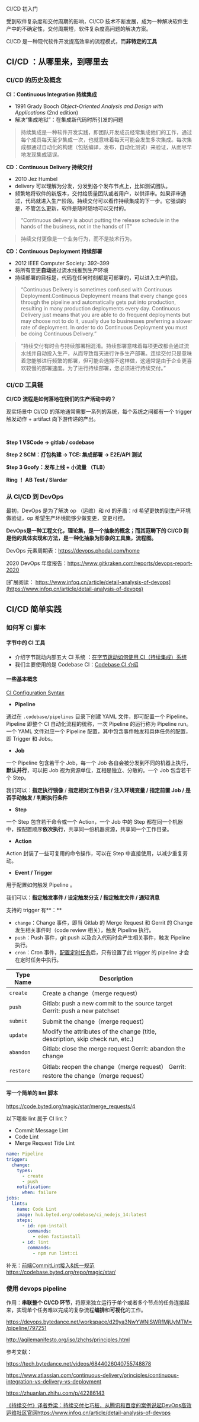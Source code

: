 CI/CD 初入门

受到软件复杂度和交付周期的影响，CI/CD 技术不断发展，成为一种解决软件生产中的不确定性，交付周期短，软件复杂度高问题的解决方案。

CI/CD 是一种现代软件开发提高效率的流程模式，而**非特定的工具**



## CI/CD ：从哪里来，到哪里去

### CI/CD 的历史及概念

**CI：Continuous Integration 持续集成** 

- 1991 Grady Booch  *Object-Oriented Analysis and Design with Applications* (2nd edition)
- 解决“集成地狱”：在集成新代码时所引发的问题

> 持续集成是一种软件开发实践，即团队开发成员经常集成他们的工作，通过每个成员每天至少集成一次，也就意味着每天可能会发生多次集成。每次集成都通过自动化的构建（包括编译，发布，自动化测试）来验证，从而尽早地发现集成错误。



**CD：Continuous Delivery 持续交付**

- 2010 Jez Humbel
-  delivery 可以理解为分发，分发到各个发布节点上，比如测试团队。
- 频繁地将软件的新版本，交付给质量团队或者用户，以供评审。如果评审通过，代码就进入生产阶段。持续交付可以看作持续集成的下一步。它强调的是，不管怎么更新，软件是随时随地可以交付的。

> “Continuous delivery is about putting the release schedule in the hands of the business, not in the hands of IT”

> 持续交付更像是一个业务行为，而不是技术行为。



**CD：Continuous Deployment 持续部署**

- 2012 IEEE Computer Society: 392–399
- 将所有变更**自动**通过流水线推到生产环境
- 持续部署的目标是，代码在任何时刻都是可部署的，可以进入生产阶段。

> “Continuous Delivery is sometimes confused with Continuous Deployment.Continuous Deployment means that every change goes through the pipeline and automatically gets put into production, resulting in many production deployments every day. Continuous Delivery just means that you are able to do frequent deployments but may choose not to do it, usually due to businesses preferring a slower rate of deployment. In order to do Continuous Deployment you must be doing Continuous Delivery.”

> “持续交付有时会与持续部署相混淆。持续部署意味着每项更改都会通过流水线并自动投入生产，从而导致每天进行许多生产部署。连续交付只是意味着您能够进行频繁的部署，但可能会选择不这样做，这通常是由于企业更喜欢较慢的部署速度。为了进行持续部署，您必须进行持续交付。”





### CI/CD 工具链

**CI/CD** **流程是如何落地在我们的生产活动中的？**

现实场景中 CI/CD 的落地通常需要一系列的系统，每个系统之间都有一个 trigger 触发动作 + artifact 向下游传递的产出。

​           

**Step 1   VSCode -> gitlab / codebase**   

**Step 2  SCM：打包构建 -> TCE: 集成部署 -> E2E/API 测试** 

 **Step 3  Goofy：发布上线  + 小流量 （TLB）**

 **Ring ！ AB Test / Slardar**



### 从 CI/CD 到 DevOps

最初，DevOps 是为了解决 op （运维）和 rd 的矛盾：rd 希望更快的到生产环境做验证，op 希望生产环境能够少做变更，变更可控。

**DevOps是一种工程文化，理论集，是一个抽象的概念；而其范畴下的 CI/CD 则是他的具体实现和方法，是一种化抽象为形象的工具集，流程图。**



DevOps 元素周期表：https://devops.phodal.com/home

2020 DevOps 年度报告：https://www.gitkraken.com/reports/devops-report-2020

[扩展阅读： https://www.infoq.cn/article/detail-analysis-of-devops](https://www.infoq.cn/article/detail-analysis-of-devops)



## CI/CD 简单实践

### 如何写 CI 脚本

#### 字节中的 CI 工具

- 介绍字节跳动内部五大 CI 系统 ：[在字节跳动如何使用 CI（持续集成）系统](https://bytedance.feishu.cn/wiki/wikcnz27zqZFbfwveElGWtfXP20) 
- 我们主要使用的是 Codebase CI：[Codebase CI 介绍](https://bytedance.feishu.cn/wiki/wikcnJKHXWsAcHqYzLw6XIfRGIc)



#### 一些基本概念

[CI Configuration Syntax](https://bytedance.feishu.cn/docs/doccnyNdadICDRVYgvYR7YeZ4mc#) 

- **Pipeline**

通过在 `.codebase/pipelines` 目录下创建 YAML 文件，即可配置一个 Pipeline。Pipeline 即整个 CI 自动化流程的统称，一次 Pipeline 的运行称为 Pipeline run。一个 YAML 文件对应一个 Pipeline 配置，其中包含事件触发和具体任务的配置，即 Trigger 和 Jobs。

- **Job**

一个 Pipeline 包含若干个 Job，每一个 Job 各自会被分发到不同的机器上执行，**默认并行**，可以把 Job 视为资源单位，互相是独立、分散的。一个 Job 包含若干个 Step。

我们可以：**指定执行镜像** / **指定相对工作目录 / 注入环境变量 / 指定前置 Job / 是否手动触发  / 判断执行条件**

- **Step**

一个 Step 包含若干命令或一个 Action，一个 Job 中的 Step 都在同一个机器中，按配置顺序**依次执行**，共享同一份机器资源，共享同一个工作目录。

- **Action**

Action 封装了一些可复用的命令操作，可以在 Step 中直接使用，以减少重复劳动。

- **Event / Trigger**

用于配置如何触发 Pipeline 。

我们可以：**指定触发事件 / 设定触发分支 / 指定触发文件 / 通知消息**

支持的 trigger 有**：**

- `change`：Change 事件，即当 Gitlab 的 Merge Request 和 Gerrit 的 Change 发生相关事件时（code review 相关），触发 Pipeline 执行。
- `push`：Push 事件，git push 以及合入代码时会产生相关事件，触发 Pipeline 执行。
- `cron`：Cron 事件，[配置定时任务](https://bytedance.feishu.cn/wiki/wikcnbcXWzzXVoXYCvxbPZnxqQh)后，只有设置了此 trigger 的 pipeline 才会在定时任务中执行。

| Type Name | Description                                                  |
| --------- | ------------------------------------------------------------ |
| `create`  | Create a change（merge request）                             |
| `push`    | Gitlab: push a new commit to the source target Gerrit: push a new patchset |
| `submit`  | Submit the change（merge request）                           |
| `update`  | Modify the attributes of the change (title, description, skip check run, etc.) |
| `abandon` | Gitlab: close the merge request Gerrit: abandon the change   |
| `restore` | Gitlab: reopen the change（merge request） Gerrit: restore the change（merge request） |



#### 写一个简单的 lint 脚本

https://code.byted.org/magic/star/merge_requests/4

以下哪些 lint 属于 CI lint？

- Commit Message Lint
- Code Lint
- Merge Request Title Lint

```YAML
name: Pipeline
trigger:
  change:
    types:
      - create
      - push
    notification:
      when: failure
jobs:
  lints:
    name: Code Lint
    image: hub.byted.org/codebase/ci_nodejs_14:latest
    steps:
      - id: npm-install
        commands:
          - eden fastinstall
      - id: lint
        commands:
          - npm run lint:ci
```



补充：[前端CommitLint接入&统一规范](https://bytedance.feishu.cn/docs/doccnyUVVJxkmGFca7yw8CVxzxt#) https://codebase.byted.org/repo/magic/star/



### 使用 devops  pipeline

作用：**串联整个 CI/CD 环节**，将原来独立运行于单个或者多个节点的任务连接起来，实现单个任务难以完成的复杂流程**编排**和**可视化**的工作。

https://devops.bytedance.net/workspace/d29ya3NwYWNlSWRfMjUyMTM=/pipeline/797251

http://agilemanifesto.org/iso/zhchs/principles.html



参考文献：

https://tech.bytedance.net/videos/6844026040755748878

https://www.atlassian.com/continuous-delivery/principles/continuous-integration-vs-delivery-vs-deployment

https://zhuanlan.zhihu.com/p/42286143

[《持续交付》译者乔梁：持续交付七巧板，从腾讯和百度的案例说起DevOps高效运维社区官网](http://www.greatops.net/?id=215)https://www.infoq.cn/article/detail-analysis-of-devops